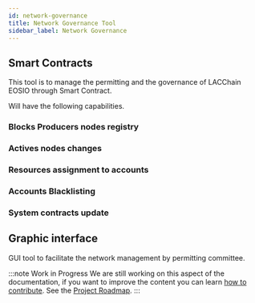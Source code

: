 ```yaml
---
id: network-governance
title: Network Governance Tool
sidebar_label: Network Governance
---
```


## Smart Contracts
This tool is to manage the permitting and the governance of LACChain EOSIO through Smart Contract.

Will have the following capabilities.

### Blocks Producers nodes registry

### Actives nodes changes

### Resources assignment to accounts

### Accounts Blacklisting

### System contracts update

## Graphic interface
GUI tool to facilitate the network management by permitting committee. 

:::note Work in Progress
We are still working on this aspect of the documentation, if you want to improve the content you can learn [how to contribute](../guides/contribute). See the [Project Roadmap](../testnet/roadmap).
:::
